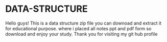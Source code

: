 # DATA-STRUCTURE
Hello guys!
    This is a data structure zip file you can downoad and extract it for educational purpose.
    where i placed all notes ppt and pdf form
    so download and enjoy your study.
    Thank you for visiting my git hub profile 
    
